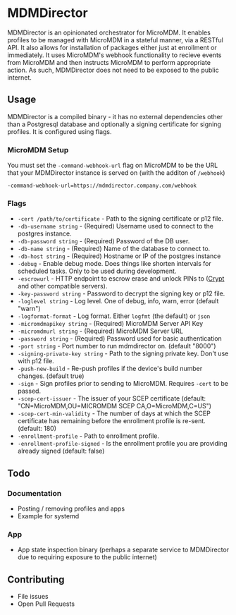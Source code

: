 # MDMDirector

MDMDirector is an opinionated orchestrator for MicroMDM. It enables profiles to be managed with MicroMDM in a stateful manner, via a RESTful API. It also allows for installation of packages either just at enrollment or immediately. It uses MicroMDM's webhook functionality to recieve events from MicroMDM and then instructs MicroMDM to perform appropriate action. As such, MDMDirector does not need to be exposed to the public internet.

## Usage

MDMDirector is a compiled binary - it has no external dependencies other than a Postgresql database and optionally a signing certificate for signing profiles. It is configured using flags.

### MicroMDM Setup

You must set the `-command-webhook-url` flag on MicroMDM to be the URL that your MDMDirector instance is served on (with the additon of `/webhook`)

```
-command-webhook-url=https://mdmdirector.company.com/webhook
```

### Flags

- `-cert /path/to/certificate` - Path to the signing certificate or p12 file.
- `-db-username string` - (Required) Username used to connect to the postgres instance.
- `-db-password string` - (Required) Password of the DB user.
- `-db-name string` - (Required) Name of the database to connect to.
- `-db-host string` - (Required) Hostname or IP of the postgres instance
- `-debug` - Enable debug mode. Does things like shorten intervals for scheduled tasks. Only to be used during development.
- `-escrowurl` - HTTP endpoint to escrow erase and unlock PINs to ([Crypt](https://github.com/grahamgilbert/crypt-server) and other compatible servers).
- `-key-password string` - Password to decrypt the signing key or p12 file.
- `-loglevel string` - Log level. One of debug, info, warn, error (default "warn")
- `-logformat-format` - Log format. Either `logfmt` (the default) or `json`
- `-micromdmapikey string` - (Required) MicroMDM Server API Key
- `-micromdmurl string` - (Required) MicroMDM Server URL
- `-password string` - (Required) Password used for basic authentication
- `-port string` - Port number to run mdmdirector on. (default "8000")
- `-signing-private-key string` - Path to the signing private key. Don't use with p12 file.
- `-push-new-build` - Re-push profiles if the device's build number changes. (default true)
- `-sign` - Sign profiles prior to sending to MicroMDM. Requires `-cert` to be passed.
- `-scep-cert-issuer` - The issuer of your SCEP certificate (default: "CN=MicroMDM,OU=MICROMDM SCEP CA,O=MicroMDM,C=US")
- `-scep-cert-min-validity` - The number of days at which the SCEP certificate has remaining before the enrollment profile is re-sent. (default: 180)
- `-enrollment-profile` - Path to enrollment profile.
- `-enrollment-profile-signed` - Is the enrollment profile you are providing already signed (default: false)

## Todo

### Documentation

- Posting / removing profiles and apps
- Example for systemd

### App

- App state inspection binary (perhaps a separate service to MDMDirector due to requiring exposure to the public internet)

## Contributing

- File issues
- Open Pull Requests
